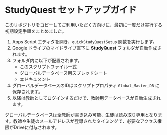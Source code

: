 # StudyQuest セットアップガイド

このリポジトリをコピーしてご利用いただく方向けに、最初に一度だけ実行する初期設定手順をまとめました。

1. Apps Script エディタを開き、`quickStudyQuestSetup` 関数を実行します。
2. Google ドライブのマイドライブ直下に **StudyQuest** フォルダが自動作成されます。
3. フォルダ内に以下が配置されます。
   - このスクリプトファイル一式
   - グローバルデータベース用スプレッドシート
   - 本ドキュメント
4. グローバルデータベースのIDはスクリプトプロパティ `Global_Master_DB` に保存されます。
5. 以降は教師としてログインするだけで、教師用データベースが自動生成されます。

グローバルデータベースは全教師が書き込み可能、生徒は読み取り専用となります。教師や生徒のメールアドレスが登録されたタイミングで、必要なアクセス権限がDriveに付与されます。
